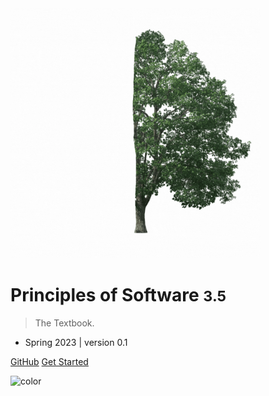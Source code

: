 <img src="images/color_tree.gif" width="400px" alt="PSOFT - Principles of Software">

# Principles of Software <small>3.5</small>

> The Textbook.

- Spring 2023 | version 0.1

[GitHub](https://github.com/Principles-of-Software/Principles-of-Software)
[Get Started](#main)

<!-- background color -->

![color](#ffffff)
